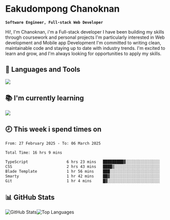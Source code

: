 # Eakudompong Chanoknan

**`Software Engineer, Full-stack Web Developer`**

<p>Hi!, I'm Chanoknan, i'm a Full-stack developer I have been building my skills
through coursework and personal projects I'm particularly interested in Web development
and Mobile app Development I'm committed to writing clean, maintainable
code and staying up to date with industry trends. I'm excited to learn
and grow, and I'm always looking for opportunities to apply my skills.</p>

## 🔧 Languages and Tools

  <a href="https://skillicons.dev">
    <img src="https://skillicons.dev/icons?i=typescript,javascript,html,css,php,java,python,laravel,nodejs,mongodb,react,nextjs,tailwind,mysql,planetscale,postgres,firebase&perline=9" />
  </a>
  
## 📚 I'm currently learning
  <a href="https://skillicons.dev">
    <img src="https://skillicons.dev/icons?i=go,rust,kotlin,androidstudio,graphql,docker,kubernetes,gcp,aws" />
  </a>

## 🕗 This week i spend times on

<!--START_SECTION:waka-->

```txt
From: 27 February 2025 - To: 06 March 2025

Total Time: 16 hrs 9 mins

TypeScript                 6 hrs 23 mins   █████████▓░░░░░░░░░░░░░░░   39.13 %
CSS                        2 hrs 43 mins   ████▒░░░░░░░░░░░░░░░░░░░░   16.67 %
Blade Template             1 hr 56 mins    ███░░░░░░░░░░░░░░░░░░░░░░   11.85 %
Smarty                     1 hr 42 mins    ██▓░░░░░░░░░░░░░░░░░░░░░░   10.44 %
Git                        1 hr 4 mins     █▓░░░░░░░░░░░░░░░░░░░░░░░   06.64 %
```

<!--END_SECTION:waka-->

## 📊 GitHub Stats

<p style="display: flex">
  <img alt="GitHub Stats" src="https://github-readme-stats.vercel.app/api?username=EC-9624&show_icons=true&theme=gruvbox&count_private=true"/>
  <img alt="Top Languages" src="https://github-readme-stats.vercel.app/api/top-langs/?username=EC-9624&layout=compact&theme=gruvbox" />  
</p>
